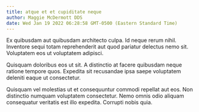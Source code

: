```yaml
---
title: atque et et cupiditate neque
author: Maggie McDermott DDS
date: Wed Jan 19 2022 06:28:58 GMT-0500 (Eastern Standard Time)
---
```

Ex quibusdam aut quibusdam architecto culpa. Id neque rerum nihil. Inventore sequi totam reprehenderit aut quod pariatur delectus nemo sit. Voluptatem eos ut voluptatem adipisci.

 Quisquam doloribus eos ut sit. A distinctio at facere quibusdam neque ratione tempore quos. Expedita sit recusandae ipsa saepe voluptatem deleniti eaque ut consectetur.

 Quisquam vel molestias ut et consequuntur commodi repellat aut eos. Non distinctio numquam voluptatem consectetur. Nemo omnis odio aliquam consequatur veritatis est illo expedita. Corrupti nobis quia.